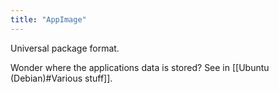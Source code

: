 ```yaml
---
title: "AppImage"
---
```


Universal package format.

Wonder where the applications data is stored? See in [[Ubuntu (Debian)#Various stuff]].

